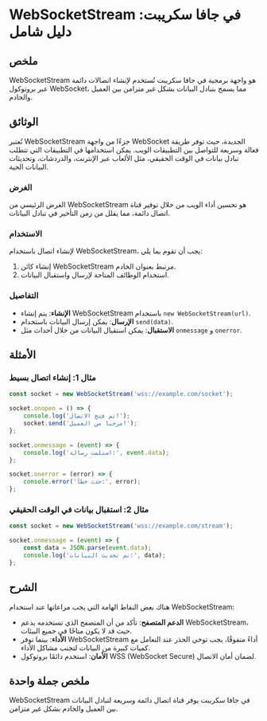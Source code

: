 <!--
Meta Description: # WebSocketStream في جافا سكريبت: دليل شامل ## ملخص WebSocketStream هو واجهة برمجية في جافا سكريبت تُستخدم لإنشاء اتصالات دائمة عبر بروتوكول WebSocket...
Meta Keywords: websocketstream, البيانات, socket, data, اتصال
-->

# WebSocketStream في جافا سكريبت: دليل شامل

## ملخص
WebSocketStream هو واجهة برمجية في جافا سكريبت تُستخدم لإنشاء اتصالات دائمة عبر بروتوكول WebSocket، مما يسمح بتبادل البيانات بشكل غير متزامن بين العميل والخادم.

## الوثائق
تُعتبر WebSocketStream جزءًا من واجهة WebSocket الجديدة، حيث توفر طريقة فعالة وسريعة للتواصل بين التطبيقات الويب. يمكن استخدامها في التطبيقات التي تتطلب تبادل بيانات في الوقت الحقيقي، مثل الألعاب عبر الإنترنت، والدردشات، وتحديثات البيانات الحية.

### الغرض
الغرض الرئيسي من WebSocketStream هو تحسين أداء الويب من خلال توفير قناة اتصال دائمة، مما يقلل من زمن التأخير في تبادل البيانات.

### الاستخدام
لإنشاء اتصال باستخدام WebSocketStream، يجب أن تقوم بما يلي:

1. إنشاء كائن WebSocketStream مرتبط بعنوان الخادم.
2. استخدام الوظائف المتاحة لإرسال واستقبال البيانات.

### التفاصيل
- **الإنشاء**: يتم إنشاء WebSocketStream باستخدام `new WebSocketStream(url)`.
- **الإرسال**: يمكن إرسال البيانات باستخدام `send(data)`.
- **الاستقبال**: يمكن استقبال البيانات من خلال أحداث مثل `onmessage` و `onerror`.

## الأمثلة

### مثال 1: إنشاء اتصال بسيط
```javascript
const socket = new WebSocketStream('wss://example.com/socket');

socket.onopen = () => {
    console.log('تم فتح الاتصال!');
    socket.send('مرحبا من العميل!');
};

socket.onmessage = (event) => {
    console.log('استلمت رسالة:', event.data);
};

socket.onerror = (error) => {
    console.error('حدث خطأ:', error);
};
```

### مثال 2: استقبال بيانات في الوقت الحقيقي
```javascript
const socket = new WebSocketStream('wss://example.com/stream');

socket.onmessage = (event) => {
    const data = JSON.parse(event.data);
    console.log('تم تحديث البيانات:', data);
};
```

## الشرح
هناك بعض النقاط الهامة التي يجب مراعاتها عند استخدام WebSocketStream:

- **الدعم المتصفح**: تأكد من أن المتصفح الذي تستخدمه يدعم WebSocketStream، حيث قد لا يكون متاحًا في جميع البيئات.
- **الأداء**: بينما توفر WebSocketStream أداءً متفوقًا، يجب توخي الحذر عند التعامل مع كميات كبيرة من البيانات لتجنب مشاكل الأداء.
- **الأمان**: استخدم دائمًا بروتوكول WSS (WebSocket Secure) لضمان أمان الاتصال.

## ملخص جملة واحدة
WebSocketStream في جافا سكريبت يوفر قناة اتصال دائمة وسريعة لتبادل البيانات بين العميل والخادم بشكل غير متزامن.